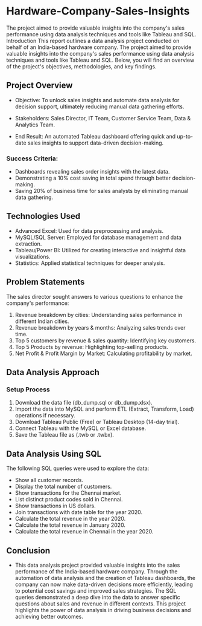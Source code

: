 # Hardware-Company-Sales-Insights
The project aimed to provide valuable insights into the company's sales performance using data analysis techniques and tools like Tableau and SQL.
Introduction
This report outlines a data analysis project conducted on behalf of an India-based hardware company. The project aimed to provide valuable insights into the company's sales performance using data analysis techniques and tools like Tableau and SQL. Below, you will find an overview of the project's objectives, methodologies, and key findings.

## Project Overview
- Objective: To unlock sales insights and automate data analysis for decision support, ultimately reducing manual data gathering efforts.

- Stakeholders: Sales Director, IT Team, Customer Service Team, Data & Analytics Team.

- End Result: An automated Tableau dashboard offering quick and up-to-date sales insights to support data-driven decision-making.

### Success Criteria:

- Dashboards revealing sales order insights with the latest data.
- Demonstrating a 10% cost saving in total spend through better decision-making.
- Saving 20% of business time for sales analysts by eliminating manual data gathering.

## Technologies Used
- Advanced Excel: Used for data preprocessing and analysis.
- MySQL/SQL Server: Employed for database management and data extraction.
- Tableau/Power BI: Utilized for creating interactive and insightful data visualizations.
- Statistics: Applied statistical techniques for deeper analysis.

## Problem Statements
The sales director sought answers to various questions to enhance the company's performance:

1) Revenue breakdown by cities: Understanding sales performance in different Indian cities.
2) Revenue breakdown by years & months: Analyzing sales trends over time.
3) Top 5 customers by revenue & sales quantity: Identifying key customers.
4) Top 5 Products by revenue: Highlighting top-selling products.
5) Net Profit & Profit Margin by Market: Calculating profitability by market.

## Data Analysis Approach
### Setup Process
1) Download the data file (db_dump.sql or db_dump.xlsx).
2) Import the data into MySQL and perform ETL (Extract, Transform, Load) operations if necessary.
3) Download Tableau Public (Free) or Tableau Desktop (14-day trial).
4) Connect Tableau with the MySQL or Excel database.
5) Save the Tableau file as (.twb or .twbx).

## Data Analysis Using SQL
The following SQL queries were used to explore the data:

- Show all customer records.
- Display the total number of customers.
- Show transactions for the Chennai market.
- List distinct product codes sold in Chennai.
- Show transactions in US dollars.
- Join transactions with date table for the year 2020.
- Calculate the total revenue in the year 2020.
- Calculate the total revenue in January 2020.
- Calculate the total revenue in Chennai in the year 2020.

## Conclusion
- This data analysis project provided valuable insights into the sales performance of the India-based hardware company. Through the automation of data analysis and the creation of Tableau dashboards, the company can now make data-driven decisions more efficiently, leading to potential cost savings and improved sales strategies. The SQL queries demonstrated a deep dive into the data to answer specific questions about sales and revenue in different contexts. This project highlights the power of data analysis in driving business decisions and achieving better outcomes.
